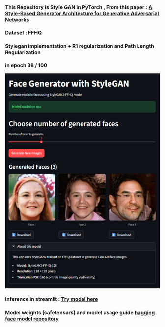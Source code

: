 ### This Repository is Style GAN in PyTorch , From this paper : [A Style-Based Generator Architecture for Generative Adversarial Networks](https://arxiv.org/abs/1812.04948) 
### Dataset : FFHQ
### Stylegan implementation + R1 regularization and Path Length Regularization 

### in epoch 38 / 100 
![image alt](https://github.com/HajarHAMDOUCH01/Face-Generator-StyleGAN-PyTorch/blob/da8800c8ff533c667298a0cd00b9df45fa1b9f72/streamlit_screen.png)

### Inference in streamlit : [Try model here](https://stylegan-face-generation.streamlit.app/)

### Model weights (safetensors) and model usage guide [hugging face model repository](https://huggingface.co/hajar001/stylegan2-ffhq-128)

